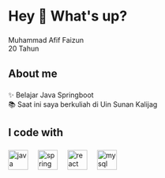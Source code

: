 <h1 align="left">Hey 👋 What's up?</h1>

###

<p align="left">Muhammad Afif Faizun<br>20 Tahun</p>

###

<h2 align="left">About me</h2>

###

<p align="left">✨ Belajar Java Springboot<br>📚 Saat ini saya berkuliah di Uin Sunan Kalijag</p>

###

<h2 align="left">I code with</h2>

###

<div align="left">
  <img src="https://cdn.jsdelivr.net/gh/devicons/devicon/icons/java/java-original.svg" height="40" alt="java logo"  />
  <img width="12" />
  <img src="https://cdn.jsdelivr.net/gh/devicons/devicon/icons/spring/spring-original.svg" height="40" alt="spring logo"  />
  <img width="12" />
  <img src="https://cdn.jsdelivr.net/gh/devicons/devicon/icons/react/react-original.svg" height="40" alt="react logo"  />
  <img width="12" />
  <img src="https://cdn.jsdelivr.net/gh/devicons/devicon/icons/mysql/mysql-original.svg" height="40" alt="mysql logo"  />
</div>

###

